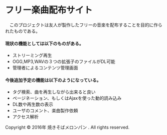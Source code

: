 # フリー楽曲配布サイト
　このプロジェクトは友人が製作したフリーの音楽を配布することを目的に作られたものである。
　
#### 現状の機能としては以下のものがある。
* ストリーミング再生
* OGG,MP3,WAVの３つの拡張子のファイルがDL可能
* 管理者によるコンテンツ管理画面
　　
#### 今後追加予定の機能は以下のようになっている。
* タグ検索、曲を再生しながら出来ると良い  
* ページネーション、もしくはAjaxを使った動的読み込み 
* DL数や再生数の表示 
* ユーザのコメント、楽曲製作依頼
* アクセス解析


Copyright © 2016年 焼きそばメロンパン . All rights reserved.